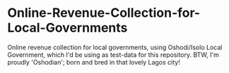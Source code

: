 # Online-Revenue-Collection-for-Local-Governments
Online revenue collection for local governments, using Oshodi/Isolo Local Government, which I'd be using as test-data for this repository. BTW, I'm proudly 'Oshodian'; born and bred in that lovely Lagos city!
